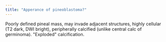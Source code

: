 ```yaml
---
title: "Apperance of pineoblastoma?"
---
```

Poorly defined pineal mass, may invade adjacent structures, highly cellular (T2 dark, DWI bright), peripherally calcified (unlike central calc of germinoma). &quot;Exploded&quot; calcification.

